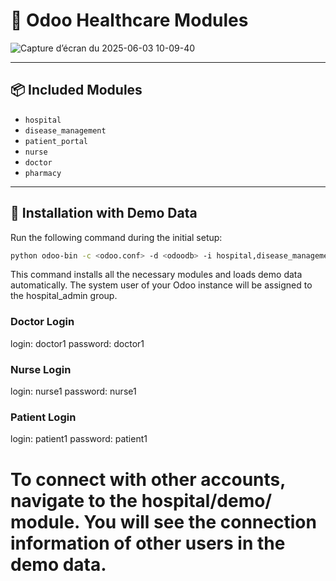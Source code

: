 # 🏥 Odoo Healthcare Modules
![Capture d’écran du 2025-06-03 10-09-40](https://github.com/user-attachments/assets/3a170f15-a41d-4581-b31e-33c8cc335ec9)



---

## 📦 Included Modules

- `hospital`
- `disease_management`
- `patient_portal`
- `nurse`
- `doctor`
- `pharmacy`

---

## 🚀 Installation with Demo Data

Run the following command during the initial setup:

```bash
python odoo-bin -c <odoo.conf> -d <odoodb> -i hospital,disease_management,patient_portal,nurse,doctor,pharmacy
```
 This command installs all the necessary modules and loads demo data automatically.
The system user of your Odoo instance will be assigned to the hospital_admin group.

### Doctor Login
login: doctor1
password: doctor1

### Nurse Login
login: nurse1
password: nurse1

### Patient Login
login: patient1
password: patient1

# To connect with other accounts, navigate to the hospital/demo/ module. You will see the connection information of other users in the demo data.
